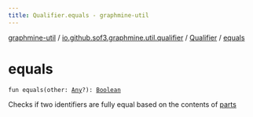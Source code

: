 ```yaml
---
title: Qualifier.equals - graphmine-util
---
```


[graphmine-util](../../index.html) / [io.github.sof3.graphmine.util.qualifier](../index.html) / [Qualifier](index.html) / [equals](./equals.html)

# equals

`fun equals(other: `[`Any`](https://kotlinlang.org/api/latest/jvm/stdlib/kotlin/-any/index.html)`?): `[`Boolean`](https://kotlinlang.org/api/latest/jvm/stdlib/kotlin/-boolean/index.html)

Checks if two identifiers are fully equal based on the contents of [parts](parts.html)

